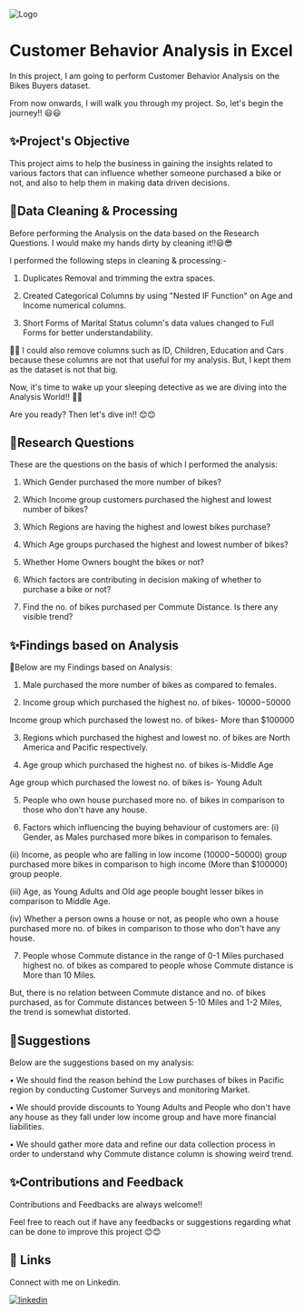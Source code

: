 
![Logo](https://welovedaily.com/media/pages/resources/35-outstanding-bicycle-illustrations/2273525342-1681375205/bike-illustrations-thumb-1530x1080-q72.jpg)


# Customer Behavior Analysis in Excel

In this project, I am going to perform Customer Behavior Analysis on the Bikes Buyers dataset.

From now onwards, I will walk you through my project. So, let's begin the journey!! 😃😃


## ✨Project's Objective
This project aims to help the business in gaining the insights related to various factors that can influence whether someone purchased a bike or not, and also to help them in making data driven decisions. 
## 📌Data Cleaning & Processing
Before performing the Analysis on the data based on the Research Questions. I would make my hands dirty by cleaning it!!😃😎

I performed the following steps in cleaning & processing:-

1. Duplicates Removal and trimming the extra spaces.


2. Created Categorical Columns by using "Nested IF Function" on Age and Income numerical columns.

3. Short Forms of Marital Status column's data values changed to Full Forms for better understandability. 


📌📌 I could also remove columns such as ID, Children, Education and Cars because these columns are not that useful for my analysis. But, I kept them as the dataset is not that big.  

Now, it's time to wake up your sleeping detective as we are diving into the Analysis World!! 🤠😀

Are you ready? Then let's dive in!! 😊😊





## 🤔Research Questions

These are the questions on the basis of which I performed the analysis:  
1. Which Gender purchased the more number of bikes?

2. Which Income group customers purchased the highest and lowest number of bikes?

3. Which Regions are having the highest and lowest bikes purchase?

4. Which Age groups purchased the highest and lowest number of bikes?

5. Whether Home Owners bought the bikes or not?

6. Which factors are contributing in decision making of whether to purchase a bike or not?

7. Find the no. of bikes purchased per Commute Distance. Is there any visible trend?
## ✨Findings based on Analysis
📌Below are my Findings based on Analysis: 

1. Male purchased the more number of bikes as compared to females.

2. Income group which purchased the highest no. of bikes- $10000-$50000  

Income group which purchased the lowest no. of bikes- More than $100000 

3. Regions which purchased the highest and lowest no. of bikes are North America and Pacific respectively.

4. Age group which purchased the highest no. of bikes is-Middle Age

Age group which purchased the lowest no. of bikes is- Young Adult

5. People who own house purchased more no. of bikes in comparison to those who don't have any house.

6. Factors which influencing the buying behaviour of customers are:
(i) Gender, as Males purchased more bikes in comparison to females.

(ii) Income, as people who are falling in low income ($10000-$50000) group purchased more bikes in comparison to high income (More than $100000) group people.

(iii) Age, as Young Adults and Old age people bought lesser bikes in comparison to Middle Age.

(iv) Whether a person owns a house or not, as people who own a house purchased more no. of bikes in comparison to those who don't have any house.

7. People whose Commute distance in the range of 0-1 Miles purchased highest no. of bikes as compared to people whose Commute distance is More than 10 Miles. 

But, there is no relation between Commute distance and no. of bikes purchased, as for Commute distances between 5-10 Miles and 1-2 Miles, the trend is somewhat distorted. 

 








 


## 📌Suggestions

Below are the suggestions based on my analysis:

• We should find the reason behind the Low purchases of bikes in Pacific region by conducting Customer Surveys and monitoring Market.

• We should provide discounts to Young Adults and People who don't have any house as they fall under low income group and have more financial liabilities.

• We should gather more data and refine our data collection process in order to understand why Commute distance column is showing weird trend. 
## ✨Contributions and Feedback

Contributions and Feedbacks are always welcome!! 

Feel free to reach out if have any feedbacks or suggestions regarding what can be done to improve this project 😊😊


## 🔗 Links
Connect with me on Linkedin. 

[![linkedin](https://img.shields.io/badge/linkedin-0A66C2?style=for-the-badge&logo=linkedin&logoColor=white)](https://www.linkedin.com/)



